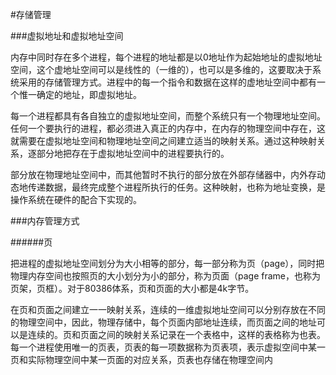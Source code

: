 #存储管理

###虚拟地址和虚拟地址空间

内存中同时存在多个进程，每个进程的地址都是以0地址作为起始地址的虚拟地址空间，这个虚地址空间可以是线性的（一维的），也可以是多维的，这要取决于系统采用的存储管理方式。进程中的每一个指令和数据在这样的虚地址空间中都有一个惟一确定的地址，即虚拟地址。

每一个进程都具有各自独立的虚拟地址空间，而整个系统只有一个物理地址空间。任何一个要执行的进程，都必须进入真正的内存中，在内存的物理空间中存在，这就需要在虚拟地址空间和物理地址空间之间建立适当的映射关系。通过这种映射关系，逐部分地把存在于虚拟地址空间中的进程要执行的。

部分放在物理地址空间中，而其他暂时不执行的部分放在外部存储器中，内外存动态地传递数据，最终完成整个进程所执行的任务。这种映射，也称为地址变换，是操作系统在硬件的配合下实现的。

###内存管理方式

######页

把进程的虚拟地址空间划分为大小相等的部分，每一部分称为页（page），同时把物理内存空间也按照页的大小划分为小的部分，称为页面（page frame，也称为页架，页框）。对于80386体系，页和页面的大小都是4k字节。

在页和页面之间建立一一映射关系，连续的一维虚拟地址空间可以分别存放在不同的物理空间中，因此，物理存储中，每个页面内部地址连续，而页面之间的地址可以是连续的。页和页面之间的映射关系记录在一个表格中，这样的表格称为也表。每一个进程使用唯一的页表，页表的每一项数据称为页表项，表示虚拟空间中某一页和实际物理空间中某一页面的对应关系，页表也存储在物理空间内

![]()
